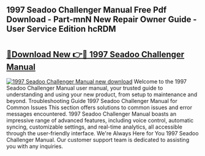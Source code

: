 ## 1997 Seadoo Challenger Manual Free Pdf Download - Part-mnN New Repair Owner Guide - User Service Edition hcRDM

# <h2><a href="http://bc63574.oget.top/?id=1997+Seadoo+Challenger+Manual">🔗Download New 👉🔴 1997 Seadoo Challenger Manual</a></h2>

[![1997 Seadoo Challenger Manual new download](https://i.imgur.com/5g1atiW.png)](http://bc63574.oget.top/?id=1997+Seadoo+Challenger+Manual)
Welcome to the 1997 Seadoo Challenger Manual user manual, your trusted guide to understanding and using your new product, from setup to maintenance and beyond. Troubleshooting Guide 1997 Seadoo Challenger Manual for Common Issues This section offers solutions to common issues and error messages encountered. 1997 Seadoo Challenger Manual boasts an impressive range of advanced features, including voice control, automatic syncing, customizable settings, and real-time analytics, all accessible through the user-friendly interface. We're Always Here for You 1997 Seadoo Challenger Manual. Our customer support team is dedicated to assisting you with any inquiries.
